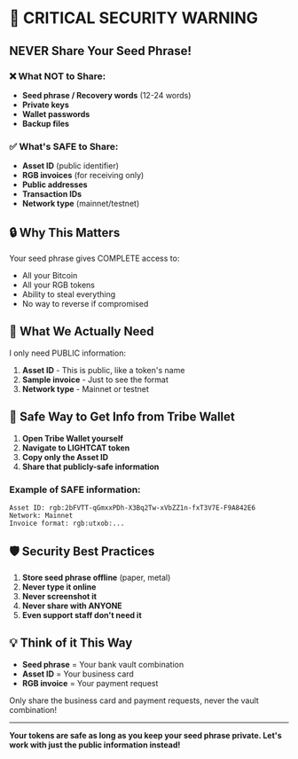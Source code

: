 # 🚨 CRITICAL SECURITY WARNING

## NEVER Share Your Seed Phrase!

### ❌ What NOT to Share:
- **Seed phrase / Recovery words** (12-24 words)
- **Private keys**
- **Wallet passwords**
- **Backup files**

### ✅ What's SAFE to Share:
- **Asset ID** (public identifier)
- **RGB invoices** (for receiving only)
- **Public addresses**
- **Transaction IDs**
- **Network type** (mainnet/testnet)

## 🔒 Why This Matters

Your seed phrase gives COMPLETE access to:
- All your Bitcoin
- All your RGB tokens
- Ability to steal everything
- No way to reverse if compromised

## 🎯 What We Actually Need

I only need PUBLIC information:
1. **Asset ID** - This is public, like a token's name
2. **Sample invoice** - Just to see the format
3. **Network type** - Mainnet or testnet

## 📱 Safe Way to Get Info from Tribe Wallet

1. **Open Tribe Wallet yourself**
2. **Navigate to LIGHTCAT token**
3. **Copy only the Asset ID**
4. **Share that publicly-safe information**

### Example of SAFE information:
```
Asset ID: rgb:2bFVTT-qGmxxPDh-X3Bq2Tw-xVbZZ1n-fxT3V7E-F9A842E6
Network: Mainnet
Invoice format: rgb:utxob:...
```

## 🛡️ Security Best Practices

1. **Store seed phrase offline** (paper, metal)
2. **Never type it online**
3. **Never screenshot it**
4. **Never share with ANYONE**
5. **Even support staff don't need it**

## 💡 Think of it This Way

- **Seed phrase** = Your bank vault combination
- **Asset ID** = Your business card
- **RGB invoice** = Your payment request

Only share the business card and payment requests, never the vault combination!

---

**Your tokens are safe as long as you keep your seed phrase private. Let's work with just the public information instead!**